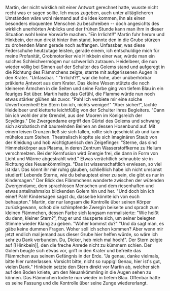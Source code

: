 Martin, der nicht wirklich mit einer Antwort gerechnet hatte, wusste nicht recht was er sagen sollte. Ich muss zugeben, auch unter alltäglicheren Umständen wäre wohl niemand auf die Idee kommen, ihn als einen besonders eloquenten Menschen zu beschreiben -- doch angesichts des wirklich unerhörten Anblicks und der frühen Stunde kann man ihm in dieser Situation wohl keine Vorwürfe machen.
"Ein Irrlicht!!"
Martin fuhr herum und Hinkbein, der nun direkt hinter ihm stand, konnte den in die Grube stürzen zu drohenden Mann gerade noch auffangen. Unfassbar, was diese Federschuhe heutzutage leisten, gerade einem, ich entschuldige mich für meine Profanität, Grobmotoriker wie Hinkbein einer war, würde man ein solches Schleichvermögen nur schwerlich zutrauen. Heidelbeer, die nun wieder völlig bei Sinnen auf der Schulter des Golems stand und aufgeregt in die Richtung des Flämmchens zeigte, starrte mit aufgerissenen Augen in den Krater.
"Unfassbar. "
"Irrlicht?!", war die hohe, aber unüberhörbar präkierte Antwort aus dem Krater. Das kleine Wesen stützte die noch kleineren Ärmchen in die Seiten und seine Farbe ging von tiefem Blau in ein feuriges Rot über. Martin hatte das Gefühl, die Flamme würde nun noch etwas stärker glühen als zuvor. "Pah! Ich verbiete mir eine solche Unverfrorenheit! Ein Stern bin ich, nichts weniger!"
"Aber sicher!", lachte Heidelbeer und kletterte leichtfüßig von der Schulter ihres Begleiters. "Dann bin ich wohl der alte Grendel, aus den Mooren im Königsreich der Scydings." 
Die Zwergendame ergriff den Gürtel des Golems und schwang sich akrobatisch mit baumelnden Beinen an dessen Hosenbund auf. Mit einem leisen Grunzen ließ sie sich fallen, rollte sich geschickt ab und kam mühelos zum Stehen. Theatralisch klopfte sie sich imaginären Staub von der Kleidung und hob wichtigtuerisch den Zeigefinger: 
"Sterne, das sind Himmelskörper aus Plasma, in deren Zentrum Wasserstoffkerne zu Helium verschmelzen. Bei der Kernfusion wird Energie frei, die dann in Form von Licht und Wärme abgestrahlt wird."
Etwas verächtlich schnaubte sie in Richtung des Neuankömmlings. "Das ist wissenschaftlich erwiesen, so viel ist klar. Das könnt ihr mir ruhig glauben, schließlich habe ich nicht umsonst studiert! Lebende Sterne, wie du behauptest einer zu sein, die gibt es nur in Kindersagen."
Der Blick des Flämmchens wanderte zwischen der wütenden Zwergendame, dem sprachlosen Menschen und dem riesenhaften und etwas anteilnahmslos blickenden Golem hin und her.
"Und doch bin ich einer! Pah! Kindersagen sagst du, dasselbe könnte ich von euch behaupten."
Martin, der nur langsam die Kontrolle über seinen Körper zurückgewann, schob die schimpfende Zwergin beiseite und sprach zum kleinen Flämmchen, dessen Farbe sich langsam normalisierte:
"Wie heißt du denn, kleiner Stern?", frug er und räusperte sich, um seiner belegten Stimme wieder Klang zu geben. "Woher kommst du?"
"Und da sagt man, es gäbe keine dummen Fragen. Woher soll ich schon kommen? Aber wenn mir jetzt endlich mal jemand aus dieser Grube hier helfen würde, so wäre ich sehr zu Dank verbunden. Du, Dicker, heb mich mal hoch!". Der Stern zeigte auf [[Hinkbein]], den die freche Anrede nicht zu kümmern schien. Der Golem beugte sich etwas vor, griff in den Krater und befreite das Flämmchen aus seinem Gefängnis in der Erde. 
"Ja genau, danke vielmals, bitte hier runterlassen. Vorsicht bitte, nicht so ruppig! Genau, hier ist's gut, vielen Dank."
Hinkbein setzte den Stern direkt vor Martin ab, welcher sich auf den Boden kniete, um den Neuankömmling in die Augen sehen zu können. Das Flämmchen loderte nun wieder in tiefem Blau. Offenbar hatte es seine Fassung und die Kontrolle über seine Zunge wiedererlangt.
